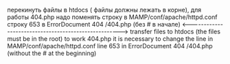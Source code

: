 перекинуть файлы в htdocs ( файлы должны лежать в корне), для работы 404.php надо поменять строку в MAMP/conf/apache/httpd.conf строку 653 в 
ErrorDocument 404 /404.php (без # в начале)
<----------------------------------------------------->
transfer files to htdocs (the files must be in the root) to work 404.php it is necessary to change the line in MAMP/conf/apache/httpd.conf line 653 in 
ErrorDocument 404 /404.php (without the # at the beginning)
